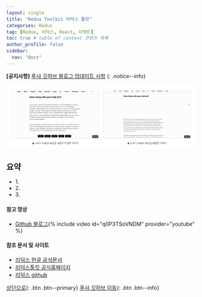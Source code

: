 ```yaml
---
layout: single
title: "Redux Toolkit 리덕스 툴킷"
categories: Redux
tag: [Redux, 리덕스, React, 리액트]
toc: true # table of content 콘텐츠 목록
author_profile: false
sidebar:
  nav: "docs"
---
```


**[공지사항]** [푸샤 깃허브 블로그 업데이트 사항](https://github.com/de24world/de24world.github.io)
{: .notice--info}

<img src="/assets/images/CLS/width_height.gif" />

<div class="notice--success">
<h2>요약</h2>
<ul>
  <li>1. </li>
  <li>2. </li>
  <li>3. </li>
</ul>
</div>

#### 참고 영상

- [Github 블로그](https://youtu.be/q0P3TSoVNDM){% include video id="q0P3TSoVNDM" provider="youtube" %}

#### 참조 문서 및 사이트

- [리덕스 한글 공식문서](https://ko.redux.js.org/redux-toolkit/overview)
- [리덕스툴킷 공식홈페이지](https://redux-toolkit.js.org/introduction/getting-started)
- [리덕스 github](https://github.com/reduxjs/redux-toolkit)

[상단으로](#svg-란){: .btn .btn--primary}
[푸샤 깃허브 이동](https://github.com/de24world){: .btn .btn--info}
